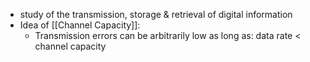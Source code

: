 - study of the transmission, storage & retrieval of digital information
- Idea of [[Channel Capacity]]:
	- Transmission errors can be arbitrarily low as long as:
		data rate < channel capacity
